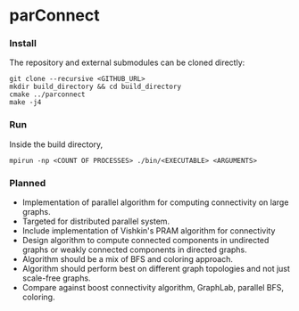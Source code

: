 parConnect
==========

### Install ###


The repository and external submodules can be cloned directly:

    git clone --recursive <GITHUB_URL>
    mkdir build_directory && cd build_directory
    cmake ../parconnect
    make -j4

### Run ###

Inside the build directory, 

    mpirun -np <COUNT OF PROCESSES> ./bin/<EXECUTABLE> <ARGUMENTS>

### Planned

- Implementation of parallel algorithm for computing connectivity on large graphs.
- Targeted for distributed parallel system.
- Include implementation of Vishkin's PRAM algorithm for connectivity 
- Design algorithm to compute connected components in undirected graphs or weakly connected components in directed graphs. 
- Algorithm should be a mix of BFS and coloring approach.
- Algorithm should perform best on different graph topologies and not just scale-free graphs.
- Compare against boost connectivity algorithm, GraphLab, parallel BFS, coloring.